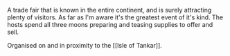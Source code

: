 A trade fair that is known in the entire continent, and is surely attracting plenty of visitors.
As far as I'm aware it's the greatest event of it's kind. 
The hosts spend all three moons preparing and teasing supplies to offer and sell. 

Organised on and in proximity to the [[Isle of Tankar]]. 